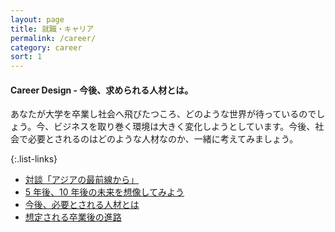 ```yaml
---
layout: page
title: 就職・キャリア
permalink: /career/
category: career
sort: 1
---
```


#### Career Design - 今後、求められる人材とは。

あなたが大学を卒業し社会へ飛びたつころ、どのような世界が待っているのでしょう。今、ビジネスを取り巻く環境は大きく変化しようとしています。今後、社会で必要とされるのはどのような人材なのか、一緒に考えてみましょう。

{:.list-links}
*   [対談「アジアの最前線から」](/career/yahooxgsc.html)
*   [5 年後、10 年後の未来を想像してみよう](/career/future.html)
*   [今後、必要とされる人材とは](/career/needs.html)
*   [想定される卒業後の進路](/career/course.html)